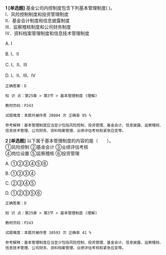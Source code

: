 **1 [单选题]** 基金公司内控制度包含下列基本管理制度(       )。<br />
Ⅰ．风险控制制度和投资管理制度<br />
Ⅱ．基金会计制度和信息披露制度<br />
Ⅲ．监察稽核制度和公司财务制度<br />
Ⅳ．资料档案管理制度和信息技术管理制度

A. Ⅰ

B. Ⅰ、Ⅱ

C. Ⅰ、Ⅱ、Ⅲ

D. Ⅰ、Ⅱ、Ⅲ、Ⅳ

```
正确答案：D

知 识 点：第25章 > 第3节 > 基本管理制度 (理解)

教材页码：P243

试题难度：本题共被作答 20804 次 正确率 95 %

参考解释：基本管理制度应当至少包括风险控制、投资管理、基金会计、信息披露、监察稽核、信息技术管理、公司财务、资料档案管理、业绩评估考核和紧急应变等。
```


**2 [单选题]** 以下属于基本管理制度的内容的是（&emsp;&emsp;）。<br />
①风险控制        ②基金会计       ③业绩评估考核<br />
④岗位设置        ⑤监察稽核       ⑥投资管理

A. ①②③④⑤⑥

B. ①②③④

C. ②③④⑤

D. ①②③⑤⑥

```
正确答案：D

知 识 点：第25章 > 第3节 > 基本管理制度 (理解)

教材页码：P243

试题难度：本题共被作答 10593 次 正确率 41 %

参考解释：基本管理制度应当至少包括风险控制、投资管理、基金会计、信息披露、监察稽核、信息技术管理、公司财务、资料档案管理、业绩评估考核和紧急应变等。
```

